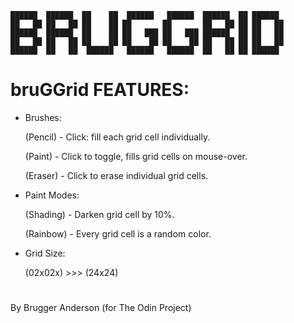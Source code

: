 ```
██████  ██████  ██    ██  ██████   ██████  ██████  ██ ██████
██   ██ ██   ██ ██    ██ ██       ██       ██   ██ ██ ██   ██
██████  ██████  ██    ██ ██   ███ ██   ███ ██████  ██ ██   ██
██   ██ ██   ██ ██    ██ ██    ██ ██    ██ ██   ██ ██ ██   ██
██████  ██   ██  ██████   ██████   ██████  ██   ██ ██ ██████
```

# bruGGrid FEATURES:

- Brushes:

  (Pencil) - Click: fill each grid cell individually.

  (Paint) - Click to toggle, fills grid cells on mouse-over.

  (Eraser) - Click to erase individual grid cells.

- Paint Modes:

  (Shading) - Darken grid cell by 10%.

  (Rainbow) - Every grid cell is a random color.

- Grid Size:

  (02x02x) >>> (24x24)

#

By Brugger Anderson (for The Odin Project)
